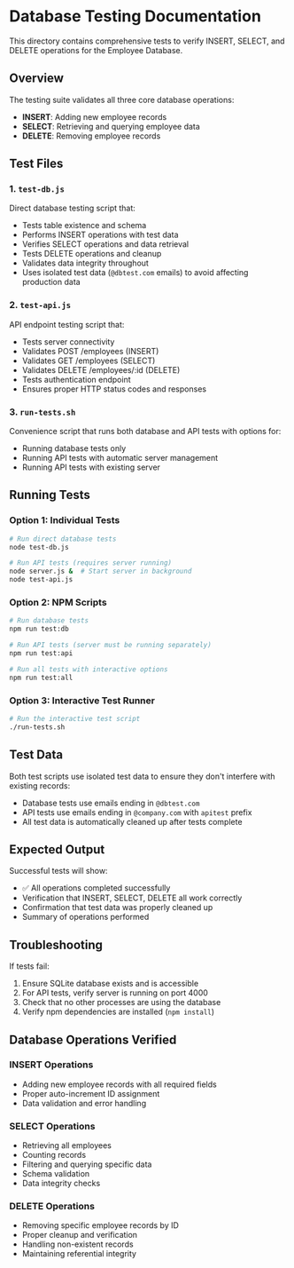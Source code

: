 # Database Testing Documentation

This directory contains comprehensive tests to verify INSERT, SELECT, and DELETE operations for the Employee Database.

## Overview

The testing suite validates all three core database operations:
- **INSERT**: Adding new employee records
- **SELECT**: Retrieving and querying employee data  
- **DELETE**: Removing employee records

## Test Files

### 1. `test-db.js`
Direct database testing script that:
- Tests table existence and schema
- Performs INSERT operations with test data
- Verifies SELECT operations and data retrieval
- Tests DELETE operations and cleanup
- Validates data integrity throughout
- Uses isolated test data (`@dbtest.com` emails) to avoid affecting production data

### 2. `test-api.js`  
API endpoint testing script that:
- Tests server connectivity
- Validates POST /employees (INSERT)
- Validates GET /employees (SELECT)
- Validates DELETE /employees/:id (DELETE)
- Tests authentication endpoint
- Ensures proper HTTP status codes and responses

### 3. `run-tests.sh`
Convenience script that runs both database and API tests with options for:
- Running database tests only
- Running API tests with automatic server management
- Running API tests with existing server

## Running Tests

### Option 1: Individual Tests
```bash
# Run direct database tests
node test-db.js

# Run API tests (requires server running)
node server.js &  # Start server in background
node test-api.js
```

### Option 2: NPM Scripts
```bash
# Run database tests
npm run test:db

# Run API tests (server must be running separately)
npm run test:api

# Run all tests with interactive options
npm run test:all
```

### Option 3: Interactive Test Runner
```bash
# Run the interactive test script
./run-tests.sh
```

## Test Data

Both test scripts use isolated test data to ensure they don't interfere with existing records:
- Database tests use emails ending in `@dbtest.com`
- API tests use emails ending in `@company.com` with `apitest` prefix
- All test data is automatically cleaned up after tests complete

## Expected Output

Successful tests will show:
- ✅ All operations completed successfully
- Verification that INSERT, SELECT, DELETE all work correctly
- Confirmation that test data was properly cleaned up
- Summary of operations performed

## Troubleshooting

If tests fail:
1. Ensure SQLite database exists and is accessible
2. For API tests, verify server is running on port 4000
3. Check that no other processes are using the database
4. Verify npm dependencies are installed (`npm install`)

## Database Operations Verified

### INSERT Operations
- Adding new employee records with all required fields
- Proper auto-increment ID assignment
- Data validation and error handling

### SELECT Operations  
- Retrieving all employees
- Counting records
- Filtering and querying specific data
- Schema validation
- Data integrity checks

### DELETE Operations
- Removing specific employee records by ID
- Proper cleanup and verification
- Handling non-existent records
- Maintaining referential integrity